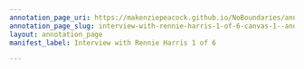 ```yaml
---
annotation_page_uri: https://makenziepeacock.github.io/NoBoundaries/annotations/interview-with-rennie-harris-1-of-6-canvas-1--and-in-retrospect-he-saw-something-choreographically--with-my-group.json
annotation_page_slug: interview-with-rennie-harris-1-of-6-canvas-1--and-in-retrospect-he-saw-something-choreographically--with-my-group
layout: annotation_page
manifest_label: Interview with Rennie Harris 1 of 6

---
```

